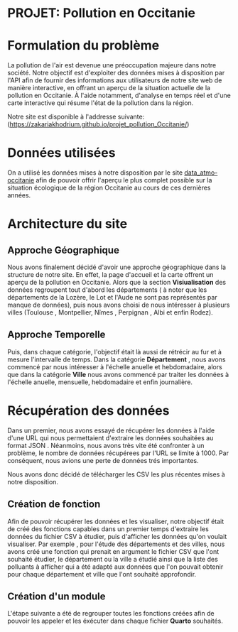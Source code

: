 # PROJET: Pollution en Occitanie

# Formulation du problème 

La pollution de l'air est devenue une préoccupation majeure dans notre société. Notre objectif est d'exploiter des données mises à disposition par l'API afin de fournir des informations aux utilisateurs de notre site web de manière interactive, en offrant un aperçu de la situation actuelle de la pollution en Occitanie. À l'aide notamment, d'analyse en temps réel et d'une carte interactive qui résume l'état de la pollution dans la région.

Notre site est disponible à l'addresse suivante:(https://zakariakhodrium.github.io/projet_pollution_Occitanie/)

# Données utilisées

On  a utilisé les données mises à notre disposition par le site [data_atmo-occitanie](https://data-atmo-occitanie.opendata.arcgis.com/) afin de pouvoir offrir l'aperçu le plus complet possible sur la situation écologique de la région Occitanie au cours de ces dernières années.

# Architecture du site 

## Approche Géographique

Nous avons finalement décidé d'avoir une approche géographique dans la structure de notre site. En effet, la page d'accueil et la carte offrent un aperçu de la pollution en Occitanie. Alors que la section **Visiualisation** des données regroupent tout d'abord les départements ( à noter que les départements de la Lozère, le Lot et l'Aude ne sont pas représentés par manque de données), puis nous avons choisi de nous intéresser à plusieurs villes (Toulouse , Montpellier, Nîmes , Perpignan , Albi et enfin Rodez).

## Approche Temporelle

Puis, dans chaque catégorie, l'objectif était là aussi de rétrécir au fur et à mesure l'intervalle de temps. Dans la catégorie **Département** , nous avons commencé par nous intéresser à l'échelle anuelle et hebdomadaire, alors que dans la catégorie **Ville** nous avons commencé par traiter les données à l'échelle anuelle, mensuelle, hebdomadaire et enfin journalière.

# Récupération des données 

Dans un premier, nous avons essayé de récupérer les données à l'aide d'une URL qui nous permettaient d'extraire les données souhaitées au format JSON . Néanmoins, nous avons très vite été confronter à un problème, le nombre de données récupérees par l'URL se limite à 1000. Par conséquent, nous avions une perte de données trés importantes. 

Nous avons donc décidé de télécharger les CSV les plus récentes mises à notre disposition.

## Création de fonction

Afin de pouvoir récupérer les données et les visualiser, notre objectif était de créé des fonctions capables dans un premier temps d'extraire les données du fichier CSV à étudier, puis d'afficher les données qu'on voulait visualiser.
Par exemple , pour l'étude des départements et des villes, nous avons créé une fonction qui prenait en argument le fichier CSV que l'ont souhaité étudier, le département ou la ville a étudié ainsi que la liste des polluants à afficher qui a été adapté aux données que l'on pouvait obtenir pour chaque département et ville que l'ont souhaité approfondir.

## Création d'un module

L'étape suivante a été de regrouper toutes les fonctions créées afin de pouvoir les appeler et les éxécuter dans chaque fichier **Quarto** souhaités. 
